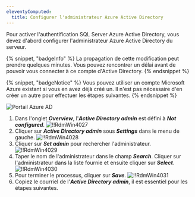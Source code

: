 ```yaml
---
eleventyComputed:
  title: Configurer l'administrateur Azure Active Directory
---
```

Pour activer l'authentification SQL Server Azure Active Directory, vous devez d'abord configurer l'administrateur Azure Active Directory du serveur.

{% snippet, "badgeInfo" %}
La propagation de cette modification peut prendre quelques minutes. Vous pouvez rencontrer un délai avant de pouvoir vous connecter à ce compte d'Active Directory.
{% endsnippet %}

{% snippet, "badgeNotice" %}
Vous pouvez utiliser un compte Microsoft Azure existant si vous en avez déjà créé un. Il n'est pas nécessaire d'en créer un autre pour effectuer les étapes suivantes.
{% endsnippet %}

![Portail Azure AD](https://cdnweb.devolutions.net/docs/fr/rdm/windows/clip11581.png)

1. Dans l'onglet ***Overview***, l'***Active Directory admin*** est défini à ***Not configured***.
![!!RdmWin4027](https://cdnweb.devolutions.net/docs/fr/rdm/windows/RdmWin4027.png)
1. Cliquer sur ***Active Directory admin*** sous ***Settings*** dans le menu de gauche.
![!!RdmWin4028](https://cdnweb.devolutions.net/docs/fr/rdm/windows/RdmWin4028.png)
1. Cliquer sur ***Set admin*** pour rechercher l'administrateur.
![!!RdmWin4029](https://cdnweb.devolutions.net/docs/fr/rdm/windows/RdmWin4029.png)
1. Taper le nom de l'administrateur dans le champ ***Search***. Cliquer sur l'administrateur dans la liste fournie et ensuite cliquer sur ***Select***.
![!!RdmWin4030](https://cdnweb.devolutions.net/docs/fr/rdm/windows/RdmWin4030.png)
1. Pour terminer le processus, cliquer sur ***Save***.
![!!RdmWin4031](https://cdnweb.devolutions.net/docs/fr/rdm/windows/RdmWin4031.png)
1. Copiez le courriel de l'***Active Directory admin***, il est essentiel pour les étapes suivantes.
